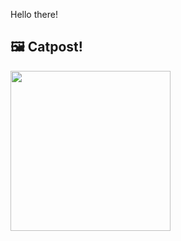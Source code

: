 Hello there!



## 🖼️ Catpost!

<sub>
    <img src="https://cdn2.thecatapi.com/images/aai.jpg" height="256">
</sub>

